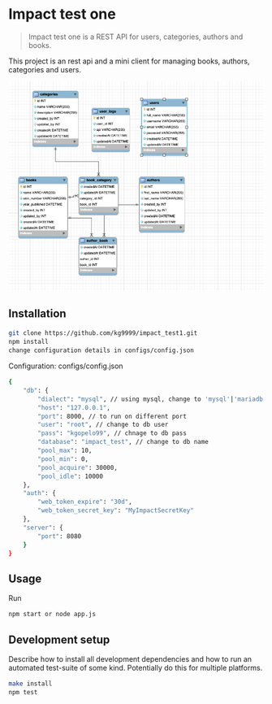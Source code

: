 # Impact test one
> Impact test one is a REST API for users, categories, authors and books.


This project is an rest api and a mini client for managing books, authors, categories and users.

![](erd.png)

## Installation


```sh
git clone https://github.com/kg9999/impact_test1.git
npm install
change configuration details in configs/config.json
```

Configuration: configs/config.json

```sh
{
    "db": {
        "dialect": "mysql", // using mysql, change to 'mysql'|'mariadb'|'sqlite'|'postgres'|'mssql' for different engine
        "host": "127.0.0.1",
        "port": 8000, // to run on different port
        "user": "root", // change to db user
        "pass": "kgopelo99", // chnage to db pass
        "database": "impact_test", // change to db name
        "pool_max": 10,
        "pool_min": 0,
        "pool_acquire": 30000,
        "pool_idle": 10000
    },
    "auth": {
        "web_token_expire": "30d",
        "web_token_secret_key": "MyImpactSecretKey"
    },
    "server": {
        "port": 8080
    }
}
```

## Usage
Run
```sh
npm start or node app.js
```

## Development setup

Describe how to install all development dependencies and how to run an automated test-suite of some kind. Potentially do this for multiple platforms.

```sh
make install
npm test
```

